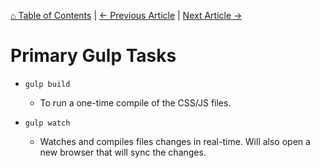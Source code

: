 [⌂ Table of Contents](/docs/README.md) | [← Previous Article](/docs/gulp/README.md) | [Next Article →](/docs/gulp/block-tasks.md)

# Primary Gulp Tasks

* `gulp build`
	* To run a one-time compile of the CSS/JS files.

* `gulp watch`
	* Watches and compiles files changes in real-time. Will also open a new browser that will sync the changes.
